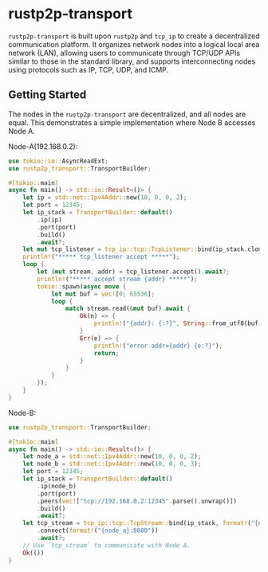 # rustp2p-transport

`rustp2p-transport` is built upon `rustp2p` and `tcp_ip` to create a decentralized communication platform.
It organizes network nodes into a logical local area network (LAN), 
allowing users to communicate through TCP/UDP APIs similar to those in the standard library, 
and supports interconnecting nodes using protocols such as IP, TCP, UDP, and ICMP.


Getting Started
------
The nodes in the `rustp2p-transport` are decentralized, and all nodes are equal.
This demonstrates a simple implementation where Node B accesses Node A.

Node-A(192.168.0.2):

```rust
use tokio::io::AsyncReadExt;
use rustp2p_transport::TransportBuilder;

#[tokio::main]
async fn main() -> std::io::Result<()> {
    let ip = std::net::Ipv4Addr::new(10, 0, 0, 2);
    let port = 12345;
    let ip_stack = TransportBuilder::default()
        .ip(ip)
        .port(port)
        .build()
        .await?;
    let mut tcp_listener = tcp_ip::tcp::TcpListener::bind(ip_stack.clone(), "0.0.0.0:8080").await?;
    println!("***** tcp_listener accept *****");
    loop {
        let (mut stream, addr) = tcp_listener.accept().await?;
        println!("***** accept stream {addr} *****");
        tokio::spawn(async move {
            let mut buf = vec![0; 65536];
            loop {
                match stream.read(&mut buf).await {
                    Ok(n) => {
                        println!("{addr}: {:?}", String::from_utf8(buf[..n].to_vec()));
                    }
                    Err(e) => {
                        println!("error addr={addr} {e:?}");
                        return;
                    }
                }
            }
        });
    }
}
```

Node-B:

```rust
use rustp2p_transport::TransportBuilder;

#[tokio::main]
async fn main() -> std::io::Result<()> {
    let node_a = std::net::Ipv4Addr::new(10, 0, 0, 2);
    let node_b = std::net::Ipv4Addr::new(10, 0, 0, 3);
    let port = 12345;
    let ip_stack = TransportBuilder::default()
        .ip(node_b)
        .port(port)
        .peers(vec!["tcp://192.168.0.2:12345".parse().unwrap()])
        .build()
        .await?;
    let tcp_stream = tcp_ip::tcp::TcpStream::bind(ip_stack, format!("{node_b}:8081"))?
        .connect(format!("{node_a}:8080"))
        .await?;
    // Use `tcp_stream` to communicate with Node A.
    Ok(())
}
```